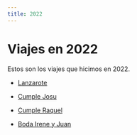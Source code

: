 ```yaml
---
title: 2022
---
```


# Viajes en 2022

Estos son los viajes que hicimos en 2022.

- [Lanzarote](./lanzarote)

- [Cumple Josu](./cumple-josu)

- [Cumple Raquel](./cumple-raquel)

- [Boda Irene y Juan](./boda-irene-juan)
